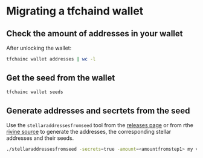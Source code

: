 # Migrating a tfchaind wallet

## Check the amount of addresses in your wallet

After unlocking the wallet:

```sh
tfchainc wallet addresses | wc -l
```

## Get the seed from the wallet

```sh
tfchainc wallet seeds
```

## Generate addresses and secrtets from the seed

Use the `stellaraddressesfromseed` tool from the [releases page](https://github.com/threefoldfoundation/tft-stellar/releases) or from rthe [rivine source](https://github.com/threefoldtech/rivine/blob/master/research/stellar/examples/accounts/stellaraddressesfromseed.go) to generate the addresses, the corresponding stellar addresses and their seeds.

```sh
./stellaraddressesfromseed -secrets=true -amount=<amountfromstep1> my very secret rivine seed from step 2
```
